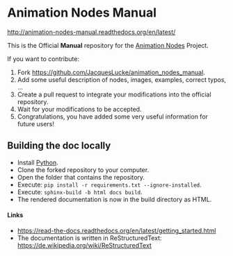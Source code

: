 Animation Nodes Manual
======================

http://animation-nodes-manual.readthedocs.org/en/latest/

This is the Official **Manual** repository for the [Animation Nodes](https://github.com/JacquesLucke/animation_nodes) Project.

If you want to contribute:

1. Fork https://github.com/JacquesLucke/animation_nodes_manual.
2. Add some useful description of nodes, images, examples, correct typos, ...
3. Create a pull request to integrate your modifications into the official repository.
4. Wait for your modifications to be accepted.
5. Congratulations, you have added some very useful information for future users!

## Building the doc locally

* Install [Python](https://www.python.org/downloads/).
* Clone the forked repository to your computer.
* Open the folder that contains the repository.
* Execute: `pip install -r requirements.txt --ignore-installed`.
* Execute: `sphinx-build -b html docs build`.
* The rendered documentation is now in the build directory as HTML.

#### Links
* https://read-the-docs.readthedocs.org/en/latest/getting_started.html
* The documentation is written in ReStructuredText: https://de.wikipedia.org/wiki/ReStructuredText
